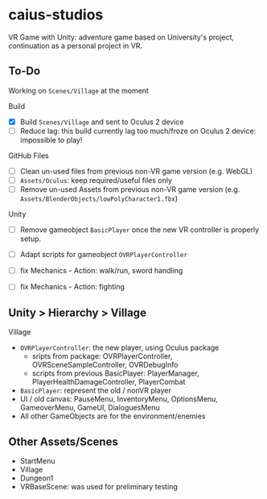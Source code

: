 # caius-studios
VR Game with Unity: adventure game based on University's project, continuation as a personal project in VR.

To-Do
---
Working on `Scenes/Village` at the moment

Build
* [x] Build `Scenes/Village` and sent to Oculus 2 device
* [ ] Reduce lag: this build currently lag too much/froze on Oculus 2 device: impossible to play!

GitHub Files
* [ ] Clean un-used files from previous non-VR game version (e.g. WebGL)
* [ ] `Assets/Oculus`: keep required/useful files only
* [ ] Remove un-used Assets from previous non-VR game version (e.g. `Assets/BlenderObjects/lowPolyCharacter1.fbx`)

Unity
* [ ] Remove gameobject `BasicPlayer` once the new VR controller is properly setup.
* [ ] Adapt scripts for gameobject `OVRPlayerController`
* [ ] fix Mechanics - Action: walk/run, sword handling
* [ ] fix Mechanics - Action: fighting


Unity > Hierarchy > Village 
---
Village
* `OVRPlayerController`: the new player, using Oculus package
  * sripts from package: OVRPlayerController, OVRSceneSampleController, OVRDebugInfo
  * scripts from previous BasicPlayer: PlayerManager, PlayerHealthDamageController, PlayerCombat
* `BasicPlayer`: represent the old / nonVR player
* UI / old canvas: PauseMenu, InventoryMenu, OptionsMenu, GameoverMenu, GameUI, DialoguesMenu
* All other GameObjects are for the environment/enemies

Other Assets/Scenes
---
* StartMenu
* Village
* Dungeon1
* VRBaseScene: was used for preliminary testing
